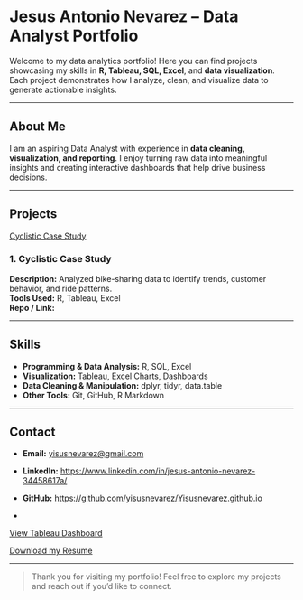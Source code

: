 # Jesus Antonio Nevarez – Data Analyst Portfolio

Welcome to my data analytics portfolio! Here you can find projects showcasing my skills in **R, Tableau, SQL, Excel**, and **data visualization**. Each project demonstrates how I analyze, clean, and visualize data to generate actionable insights.

---

## About Me
I am an aspiring Data Analyst with experience in **data cleaning, visualization, and reporting**. I enjoy turning raw data into meaningful insights and creating interactive dashboards that help drive business decisions.


---

## Projects
[Cyclistic Case Study](https://github.com/yisusnevarez/cyclistic-case-study)
### 1. Cyclistic Case Study
**Description:** Analyzed bike-sharing data to identify trends, customer behavior, and ride patterns.  
**Tools Used:** R, Tableau, Excel  
**Repo / Link:** 


---

## Skills
- **Programming & Data Analysis:** R, SQL, Excel  
- **Visualization:** Tableau, Excel Charts, Dashboards  
- **Data Cleaning & Manipulation:** dplyr, tidyr, data.table  
- **Other Tools:** Git, GitHub, R Markdown

---

## Contact
- **Email:** yisusnevarez@gmail.com
- **LinkedIn:** https://www.linkedin.com/in/jesus-antonio-nevarez-34458617a/
- **GitHub:** https://github.com/yisusnevarez/Yisusnevarez.github.io

- 
[View Tableau Dashboard](https://public.tableau.com/app/profile/antonio.nevarez/vizzes)


[Download my Resume](Resume%20(1).pdf)

---

> Thank you for visiting my portfolio! Feel free to explore my projects and reach out if you’d like to connect.
